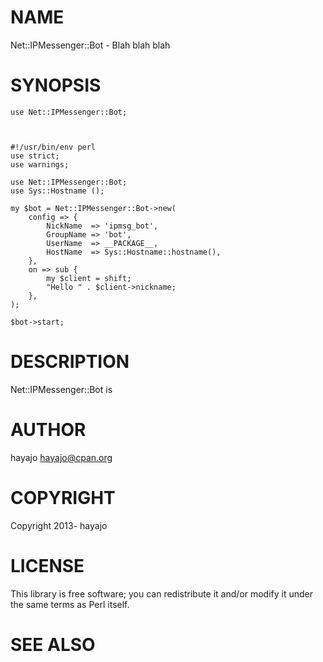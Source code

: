 # NAME

Net::IPMessenger::Bot - Blah blah blah

# SYNOPSIS

    use Net::IPMessenger::Bot;



    #!/usr/bin/env perl
    use strict;
    use warnings;

    use Net::IPMessenger::Bot;
    use Sys::Hostname ();

    my $bot = Net::IPMessenger::Bot->new(
        config => {
            NickName  => 'ipmsg_bot',
            GroupName => 'bot',
            UserName  => __PACKAGE__,
            HostName  => Sys::Hostname::hostname(),
        },
        on => sub {
            my $client = shift;
            "Hello " . $client->nickname;
        },
    );

    $bot->start;

# DESCRIPTION

Net::IPMessenger::Bot is

# AUTHOR

hayajo <hayajo@cpan.org>

# COPYRIGHT

Copyright 2013- hayajo

# LICENSE

This library is free software; you can redistribute it and/or modify
it under the same terms as Perl itself.

# SEE ALSO
